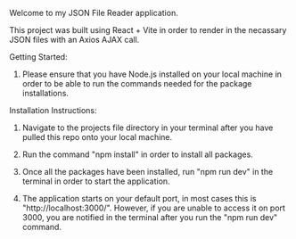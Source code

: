 Welcome to my JSON File Reader application.

This project was built using React + Vite in order to render in the necassary JSON files with an Axios AJAX call.

Getting Started:

1. Please ensure that you have Node.js installed on your local machine in order to be able to run the commands needed for the package installations.

Installation Instructions:

1. Navigate to the projects file directory in your terminal after you have pulled this repo onto your local machine.

2. Run the command "npm install" in order to install all packages.

3. Once all the packages have been installed, run "npm run dev" in the terminal in order to start the application.

4. The application starts on your default port, in most cases this is "http://localhost:3000/". However, if you are unable to access it on port 3000, you are notified in the terminal after you run the "npm run dev" command.

